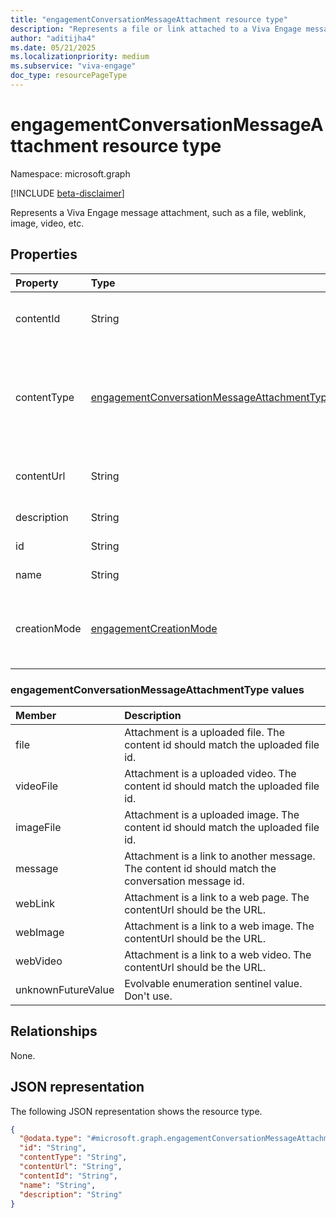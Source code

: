 ```yaml
---
title: "engagementConversationMessageAttachment resource type"
description: "Represents a file or link attached to a Viva Engage message*"
author: "aditijha4"
ms.date: 05/21/2025
ms.localizationpriority: medium
ms.subservice: "viva-engage"
doc_type: resourcePageType
---
```


# engagementConversationMessageAttachment resource type

Namespace: microsoft.graph

[!INCLUDE [beta-disclaimer](../../includes/beta-disclaimer.md)]

Represents a Viva Engage message attachment, such as a file, weblink, image, video, etc.


## Properties
|Property|Type|Description|
|:---|:---|:---|
|contentId|String|The unique identity of the attachment content, e.g. SharePoint file id|
|contentType|[engagementConversationMessageAttachmentType](#engagementconversationmessageattachmenttype-values)|The type of the attachment. The possible values are: `file`, `videoFile`, `imageFile`, `message`, `webLink`, `webImage`, `webVideo`, `unknownFutureValue`.|
|contentUrl|String|The url pointing to the attachment content, e.g., url of a SharePoint site|
|description|String|The description of the attachment|
|id|String|The unique identity of the attachment.|
|name|String|The name of the attachment.|
|creationMode|[engagementCreationMode](../resources/engagementCreationMode.md)|Indicates how the attachment was created. The possible values are: `none`, `migration`, `unknownFutureValue`.|

### engagementConversationMessageAttachmentType values
| Member | Description |
|:---------------|:----------|
| file | Attachment is a uploaded file. The content id should match the uploaded file id.  |
| videoFile | Attachment is a uploaded video. The content id should match the uploaded file id. |
| imageFile | Attachment is a uploaded image. The content id should match the uploaded file id. |
| message | Attachment is a link to another message. The content id should match the conversation message id.|
| webLink | Attachment is a link to a web page. The contentUrl should be the URL.  |
| webImage | Attachment is a link to a web image. The contentUrl should be the URL. |
| webVideo | Attachment is a link to a web video. The contentUrl should be the URL. |
| unknownFutureValue | Evolvable enumeration sentinel value. Don't use.|


## Relationships
None.

## JSON representation
The following JSON representation shows the resource type.
<!-- {
  "blockType": "resource",
  "@odata.type": "microsoft.graph.engagementConversationMessageAttachment"
}
-->
``` json
{
  "@odata.type": "#microsoft.graph.engagementConversationMessageAttachment",
  "id": "String",
  "contentType": "String",
  "contentUrl": "String",
  "contentId": "String",
  "name": "String",
  "description": "String"
}
```

